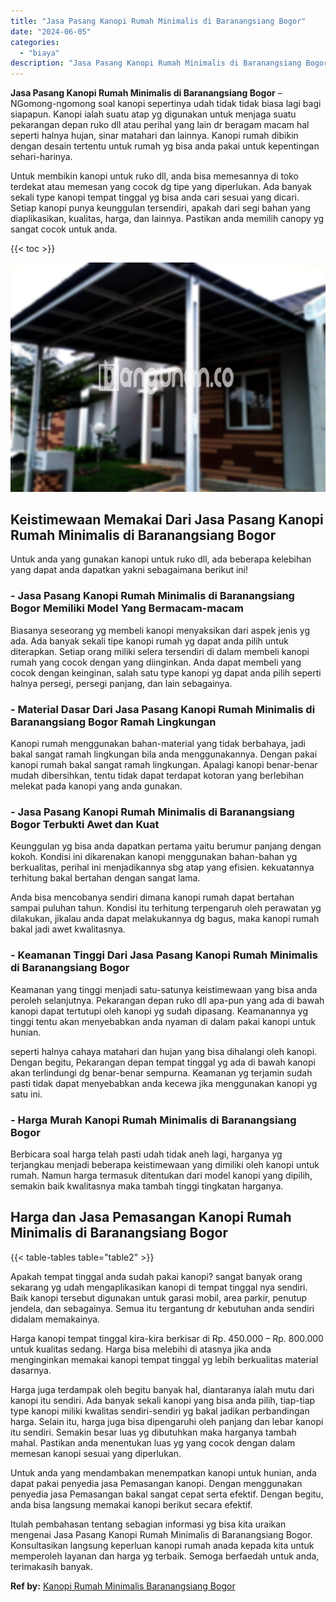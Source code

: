 ```yaml
---
title: "Jasa Pasang Kanopi Rumah Minimalis di Baranangsiang Bogor"
date: "2024-06-05"
categories: 
  - "biaya"
description: "Jasa Pasang Kanopi Rumah Minimalis di Baranangsiang Bogor. Itulah pembahasan tentang sebagian informasi yg bisa kita uraikan mengenai Jasa Pasang Kanopi Ruma..."
---
```


**Jasa Pasang Kanopi Rumah Minimalis di Baranangsiang Bogor** – NGomong-ngomong soal kanopi sepertinya udah tidak tidak biasa lagi bagi siapapun. Kanopi ialah suatu atap yg digunakan untuk menjaga suatu pekarangan depan ruko dll atau perihal yang lain dr beragam macam hal seperti halnya hujan, sinar matahari dan lainnya. Kanopi rumah dibikin dengan desain tertentu untuk rumah yg bisa anda pakai untuk kepentingan sehari-harinya.

Untuk membikin kanopi untuk ruko dll, anda bisa memesannya di toko terdekat atau memesan yang cocok dg tipe yang diperlukan. Ada banyak sekali type kanopi tempat tinggal yg bisa anda cari sesuai yang dicari. Setiap kanopi punya keunggulan tersendiri, apakah dari segi bahan yang diaplikasikan, kualitas, harga, dan lainnya. Pastikan anda memilih canopy yg sangat cocok untuk anda.

{{< toc >}}

![Jasa Pasang Kanopi Rumah Minimalis di Baranangsiang Bogor](/images/harga-kanopi-minimalis-16.png)

## Keistimewaan Memakai Dari Jasa Pasang Kanopi Rumah Minimalis di Baranangsiang Bogor

Untuk anda yang gunakan kanopi untuk ruko dll, ada beberapa kelebihan yang dapat anda dapatkan yakni sebagaimana berikut ini!

### \- Jasa Pasang Kanopi Rumah Minimalis di Baranangsiang Bogor Memiliki Model Yang Bermacam-macam

Biasanya seseorang yg membeli kanopi menyaksikan dari aspek jenis yg ada. Ada banyak sekali tipe kanopi rumah yg dapat anda pilih untuk diterapkan. Setiap orang miliki selera tersendiri di dalam membeli kanopi rumah yang cocok dengan yang diinginkan. Anda dapat membeli yang cocok dengan keinginan, salah satu type kanopi yg dapat anda pilih seperti halnya persegi, persegi panjang, dan lain sebagainya.

### \- Material Dasar Dari Jasa Pasang Kanopi Rumah Minimalis di Baranangsiang Bogor Ramah Lingkungan

Kanopi rumah menggunakan bahan-material yang tidak berbahaya, jadi bakal sangat ramah lingkungan bila anda menggunakannya. Dengan pakai kanopi rumah bakal sangat ramah lingkungan. Apalagi kanopi benar-benar mudah dibersihkan, tentu tidak dapat terdapat kotoran yang berlebihan melekat pada kanopi yang anda gunakan.

### \- Jasa Pasang Kanopi Rumah Minimalis di Baranangsiang Bogor Terbukti Awet dan Kuat

Keunggulan yg bisa anda dapatkan pertama yaitu berumur panjang dengan kokoh. Kondisi ini dikarenakan kanopi menggunakan bahan-bahan yg berkualitas, perihal ini menjadikannya sbg atap yang efisien. kekuatannya terhitung bakal bertahan dengan sangat lama.

Anda bisa mencobanya sendiri dimana kanopi rumah dapat bertahan sampai puluhan tahun. Kondisi itu terhitung terpengaruh oleh perawatan yg dilakukan, jikalau anda dapat melakukannya dg bagus, maka kanopi rumah bakal jadi awet kwalitasnya.

### \- Keamanan Tinggi Dari Jasa Pasang Kanopi Rumah Minimalis di Baranangsiang Bogor

Keamanan yang tinggi menjadi satu-satunya keistimewaan yang bisa anda peroleh selanjutnya. Pekarangan depan ruko dll apa-pun yang ada di bawah kanopi dapat tertutupi oleh kanopi yg sudah dipasang. Keamanannya yg tinggi tentu akan menyebabkan anda nyaman di dalam pakai kanopi untuk hunian.

seperti halnya cahaya matahari dan hujan yang bisa dihalangi oleh kanopi. Dengan begitu, Pekarangan depan tempat tinggal yg ada di bawah kanopi akan terlindungi dg benar-benar sempurna. Keamanan yg terjamin sudah pasti tidak dapat menyebabkan anda kecewa jika menggunakan kanopi yg satu ini.

### \- Harga Murah Kanopi Rumah Minimalis di Baranangsiang Bogor

Berbicara soal harga telah pasti udah tidak aneh lagi, harganya yg terjangkau menjadi beberapa keistimewaan yang dimiliki oleh kanopi untuk rumah. Namun harga termasuk ditentukan dari model kanopi yang dipilih, semakin baik kwalitasnya maka tambah tinggi tingkatan harganya.

## Harga dan Jasa Pemasangan Kanopi Rumah Minimalis di Baranangsiang Bogor

{{< table-tables table="table2" >}}

Apakah tempat tinggal anda sudah pakai kanopi? sangat banyak orang sekarang yg udah mengaplikasikan kanopi di tempat tinggal nya sendiri. Baik kanopi tersebut digunakan untuk garasi mobil, area parkir, penutup jendela, dan sebagainya. Semua itu tergantung dr kebutuhan anda sendiri didalam memakainya.

Harga kanopi tempat tinggal kira-kira berkisar di Rp. 450.000 – Rp. 800.000 untuk kualitas sedang. Harga bisa melebihi di atasnya jika anda menginginkan memakai kanopi tempat tinggal yg lebih berkualitas material dasarnya.

Harga juga terdampak oleh begitu banyak hal, diantaranya ialah mutu dari kanopi itu sendiri. Ada banyak sekali kanopi yang bisa anda pilih, tiap-tiap type kanopi miliki kwalitas sendiri-sendiri yg bakal jadikan perbandingan harga. Selain itu, harga juga bisa dipengaruhi oleh panjang dan lebar kanopi itu sendiri. Semakin besar luas yg dibutuhkan maka harganya tambah mahal. Pastikan anda menentukan luas yg yang cocok dengan dalam memesan kanopi sesuai yang diperlukan.

Untuk anda yang mendambakan menempatkan kanopi untuk hunian, anda dapat pakai penyedia jasa Pemasangan kanopi. Dengan menggunakan penyedia jasa Pemasangan bakal sangat cepat serta efektif. Dengan begitu, anda bisa langsung memakai kanopi berikut secara efektif.

Itulah pembahasan tentang sebagian informasi yg bisa kita uraikan mengenai Jasa Pasang Kanopi Rumah Minimalis di Baranangsiang Bogor. Konsultasikan langsung keperluan kanopi rumah anada kepada kita untuk memperoleh layanan dan harga yg terbaik. Semoga berfaedah untuk anda, terimakasih banyak.

**Ref by:**  [Kanopi Rumah Minimalis Baranangsiang Bogor](https://id.wikipedia.org/wiki/Kanopi)
